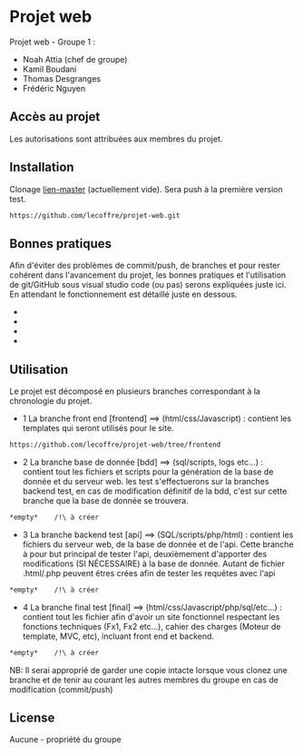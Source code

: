 # Projet web

Projet web - Groupe 1 :
- Noah Attia (chef de groupe) 
- Kamil Boudani 
- Thomas Desgranges
- Frédéric Nguyen

## Accès au projet
Les autorisations sont attribuées aux membres du projet.   ​

## Installation

Clonage [lien-master](https://github.com/lecoffre/projet-web/) (actuellement vide). Sera push à la première version test.

```bash
https://github.com/lecoffre/projet-web.git
```
## Bonnes pratiques
Afin d'éviter des problèmes de commit/push, de branches et pour rester cohérent dans l'avancement du projet, les bonnes pratiques et l'utilisation de git/GitHub sous visual studio code (ou pas) serons expliquées juste ici. En attendant le fonctionnement est détaillé juste en dessous.

-
-
-
-



## Utilisation
Le projet est décomposé en plusieurs branches correspondant à la chronologie du projet.

- 1 La branche front end [frontend] ==> (html/css/Javascript) : contient les templates qui seront utilisés pour le site.
```bash
https://github.com/lecoffre/projet-web/tree/frontend
```
- 2 La branche base de donnée [bdd] ==> (sql/scripts, logs etc...) : contient tout les fichiers et scripts pour la génération de la base de donnée et du serveur web. les test s'effectuerons sur la branches backend test, en cas de modification définitif de la bdd, c'est sur cette branche que la base de donnée se trouvera.
```bash
*empty*    /!\ à créer
```

- 3 La branche backend test [api] ==> (SQL/scripts/php/html) : contient les fichiers du serveur web, de la base de donnée et de l'api. Cette branche à pour but principal de tester l'api, deuxièmement d'apporter des modifications (SI NÉCESSAIRE) à la base de donnée. Autant de fichier .html/.php peuvent êtres crées afin de tester les requêtes avec l'api

```bash
*empty*    /!\ à créer
```

- 4 La branche final test [final] ==> (html/css/Javascript/php/sql/etc...) : contient tout les fichier afin d'avoir un site fonctionnel respectant les fonctions techniques (Fx1, Fx2 etc...), cahier des charges (Moteur de template, MVC, etc), incluant front end et backend. 

```bash
*empty*    /!\ à créer
```

NB: Il serai approprié de garder une copie intacte lorsque vous clonez une branche et de tenir au courant les autres membres du groupe en cas de modification (commit/push) 


## License
Aucune - propriété du groupe